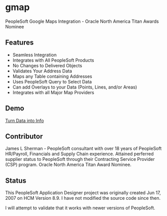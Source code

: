gmap
====

PeopleSoft Google Maps Integration - Oracle North America Titan Awards Nominee


Features
--------
* Seamless Integration
* Integrates with All PeopleSoft Products
* No Changes to Delivered Objects
* Validates Your Address Data
* Maps any Table containing Addresses
* Uses PeopleSoft Query to Select Data
* Can add Overlays to your Data (Points, Lines, and/or Areas)
* Integrates with all Major Map Providers


Demo
----

<a href="http://pshelp.me/demo/data2info.htm" target="_blank">Turn Data into Info</a>

Contributor
-----------

James L Sherman - PeopleSoft consultant with over 18 years of PeopleSoft HR/Payroll, Financials and Supply Chain experience.  Attained perferred supplier status to PeopleSoft through their Contracting Service Provider (CSP) program.  Oracle North America Titan Award Nominee.


Status
------

This PeopleSoft Application Designer project was originally created Jun 17, 2007 on HCM Version 8.9.  I have not modified the source code since then.

I will attempt to validate that it works with newer versions of PeopleSoft.

